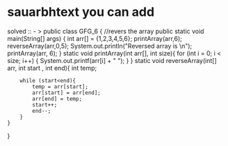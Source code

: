 # sauarbhtext you can add
solved :: - >
public class GFG_6 {
    //revers the array
    public static void main(String[] args) {
        int arr[] = {1,2,3,4,5,6};
        printArray(arr,6);
        reverseArray(arr,0,5);
        System.out.println("Reversed array is \n");
        printArray(arr, 6);
    }
    static void printArray(int arr[], int size){
        for (int i = 0; i < size; i++) {
            System.out.printf(arr[i] + " ");
        }
    }
    static void reverseArray(int[] arr, int start , int end){
        int temp;

        while (start<end){
            temp = arr[start];
            arr[start] = arr[end];
            arr[end] = temp;
            start++;
            end--;
        }
    }
}
